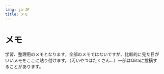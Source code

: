 ```yaml
---
lang: ja-JP
title: メモ
---
```


# メモ

学習、整理用のメモとなります。全部のメモではないですが、比較的に見た目がいいメモをここに貼り付けます。（汚いやつはたくさん…）一部はQiitaに投稿することがあります。

